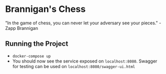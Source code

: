 # Brannigan's Chess

"In the game of chess, you can never let your adversary see your pieces." -Zapp Brannigan

## Running the Project
- `docker-compose up`
- You should now see the service exposed on `localhost:8080`. Swagger for testing can be used on `localhost:8080/swagger-ui.html`
